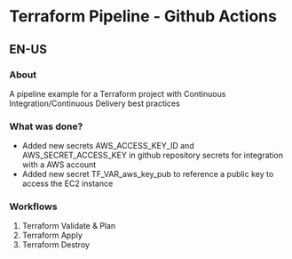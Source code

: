 # Terraform Pipeline - Github Actions

## EN-US
### About
A pipeline example for a Terraform project with Continuous Integration/Continuous Delivery best practices

### What was done?
* Added new secrets AWS_ACCESS_KEY_ID and AWS_SECRET_ACCESS_KEY in github repository secrets for integration with a AWS account
* Added new secret TF_VAR_aws_key_pub to reference a public key to access the EC2 instance

### Workflows

1. Terraform Validate & Plan
2. Terraform Apply
3. Terraform Destroy